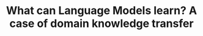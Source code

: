 ---
layout: post
title:  What can Language Models learn? A case of domain knowledge transfer
header: CS224N Final Project 
categories: [ NLP, Multi-Task ]
image: assets/images/nlp.png
featured: true
hidden: true
comments: false
img: ../assets/images/stanford.jpg
---